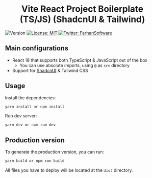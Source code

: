 <h1 align="center">Vite React Project Boilerplate (TS/JS) (ShadcnUI & Tailwind)</h1>
<p>
  <img alt="Version" src="https://img.shields.io/badge/version-0.0.0-blue.svg?cacheSeconds=2592000" />
  <a href="#" target="_blank">
    <img alt="License: MIT" src="https://img.shields.io/badge/License-MIT-yellow.svg" />
  </a>
  <a href="https://twitter.com/FarhanSoftware" target="_blank">
    <img alt="Twitter: FarhanSoftware" src="https://img.shields.io/twitter/follow/FarhanSoftware.svg?style=social" />
  </a>
</p>

## Main configurations

- React 18 that supports both TypeScript & JavaScript out of the box
  - You can use absolute imports, using `@` as `src` directory
- Support for [ShadcnUI](https://ui.shadcn.com) & Tailwind CSS

## Usage

Install the dependencies:

```sh
yarn install or npm install
```

Run dev server:

```sh
yarn dev or npm run dev
```

## Production version

To generate the production version, you can run:

```sh
yarn build or npm run build
```

All files you have to deploy will be located at the `dist` directory.
